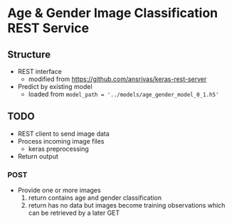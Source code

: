 # Age & Gender Image Classification REST Service

## Structure 

  * REST interface
    * modified from https://github.com/ansrivas/keras-rest-server
  * Predict by existing model
    * loaded from `model_path = '../models/age_gender_model_0_1.h5'`


## TODO
  * REST client to send image data
  * Process incoming image files
    * keras preprocessing
  * Return output


### POST


  * Provide one or more images
    1. return contains age and gender classification
    2. return has no data but images become training observations which can be retrieved by a later GET


